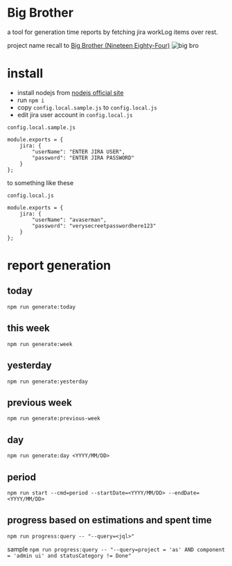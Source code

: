Big Brother
=================
a tool for generation time reports by fetching jira workLog items over rest.

project name recall to [Big Brother (Nineteen Eighty-Four)](https://en.wikipedia.org/wiki/Big_Brother_%28Nineteen_Eighty-Four%29)
![big bro](https://upload.wikimedia.org/wikipedia/en/f/fe/Telescreen.png)


# install
* install nodejs from [nodejs official site](https://nodejs.org/en/)
* run `npm i`
* copy `config.local.sample.js` to `config.local.js`
* edit jira user account in `config.local.js`

`config.local.sample.js`
```
module.exports = {
    jira: {
        "userName": "ENTER JIRA USER",
        "password": "ENTER JIRA PASSWORD"
    }
};
```

to something like these

`config.local.js`
```
module.exports = {
    jira: {
        "userName": "avaserman",
        "password": "verysecreetpasswordhere123"
    }
};
```


# report generation

## today
    npm run generate:today

## this week
    npm run generate:week

## yesterday
    npm run generate:yesterday

## previous week
    npm run generate:previous-week

## day

    npm run generate:day <YYYY/MM/DD>


## period

    npm run start --cmd=period --startDate=<YYYY/MM/DD> --endDate=<YYYY/MM/DD>

## progress based on estimations and spent time

    npm run progress:query -- "--query=<jql>"
sample `npm run progress:query -- "--query=project = 'as' AND component = 'admin ui' and statusCategory != Done"`